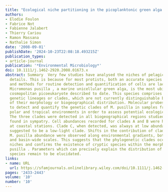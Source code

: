 ```yaml
---
title: "Ecological niche partitioning in the picoplanktonic green alga *Micromonas pusilla*: evidence from environmental surveys using phylogenetic probes"
authors:
- Elodie Foulon
- Fabrice Not
- Fabienne Jalabert
- Thierry Cariou
- Ramon Massana
- Nathalie Simon
date: '2008-09-01'
publishDate: '2024-10-23T22:08:18.493215Z'
publication_types:
- article-journal
publication: '*Environmental Microbiology*'
doi: 10.1111/j.1462-2920.2008.01673.x
abstract: Summary  Very few studies have analysed the niches of pelagic protist in
  details. This is because for most protists, both an accurate species definition
  and methods for routine detection and quantification of cells are lacking. The morphospecies
  Micromonas pusilla , a marine unicellular green alga, is the most ubiquitous and
  cosmopolitan picoeukaryote described to date. This species comprises several independent
  genetic lineages or clades, which are not currently distinguishable based on comparison
  of their morphology or biogeographical distribution. Molecular probes were used
  to detect and quantify the genetic clades of M. pusilla in samples from temperate,
  polar and tropical environments in order to assess potential ecological niche partitioning.
  The three clades were detected in all biogeographical regions studied and were commonly
  found in sympatry. Cell abundances recorded for clades A and B were high, especially
  at coastal stations. Clade C, when detected, was always at low abundances and is
  suggested to be a low-light clade. Shifts in the contribution of clades to total
  M. pusilla abundance were observed along environmental gradients, both at local
  and basin-wide scales. This suggests that the phylogenetic clades occupy specific
  niches and confirms the existence of cryptic species within the morphospecies M.
  pusilla . Parameters which can precisely explain the distribution of these cryptic
  species remain to be elucidated.
links:
- name: URL
  url: https://sfamjournals.onlinelibrary.wiley.com/doi/10.1111/j.1462-2920.2008.01673.x
pages: '2433-2443'
volume: '10'
number: '10'
---
```

